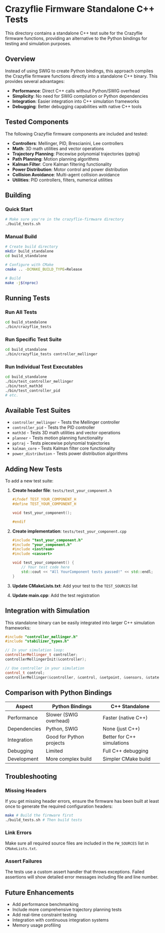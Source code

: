 # Crazyflie Firmware Standalone C++ Tests

This directory contains a standalone C++ test suite for the Crazyflie firmware functions, providing an alternative to the Python bindings for testing and simulation purposes.

## Overview

Instead of using SWIG to create Python bindings, this approach compiles the Crazyflie firmware functions directly into a standalone C++ binary. This provides several advantages:

- **Performance**: Direct C++ calls without Python/SWIG overhead
- **Simplicity**: No need for SWIG compilation or Python dependencies
- **Integration**: Easier integration into C++ simulation frameworks
- **Debugging**: Better debugging capabilities with native C++ tools

## Tested Components

The following Crazyflie firmware components are included and tested:

- **Controllers**: Mellinger, PID, Brescianini, Lee controllers
- **Math**: 3D math utilities and vector operations
- **Trajectory Planning**: Piecewise polynomial trajectories (pptraj)
- **Path Planning**: Motion planning algorithms
- **Kalman Filter**: Core Kalman filtering functionality
- **Power Distribution**: Motor control and power distribution
- **Collision Avoidance**: Multi-agent collision avoidance
- **Utilities**: PID controllers, filters, numerical utilities

## Building

### Quick Start

```bash
# Make sure you're in the crazyflie-firmware directory
./build_tests.sh
```

### Manual Build

```bash
# Create build directory
mkdir build_standalone
cd build_standalone

# Configure with CMake
cmake .. -DCMAKE_BUILD_TYPE=Release

# Build
make -j$(nproc)
```

## Running Tests

### Run All Tests
```bash
cd build_standalone
./bin/crazyflie_tests
```

### Run Specific Test Suite
```bash
cd build_standalone
./bin/crazyflie_tests controller_mellinger
```

### Run Individual Test Executables
```bash
cd build_standalone
./bin/test_controller_mellinger
./bin/test_math3d
./bin/test_controller_pid
# etc.
```

## Available Test Suites

- `controller_mellinger` - Tests the Mellinger controller
- `controller_pid` - Tests the PID controller
- `math3d` - Tests 3D math utilities and vector operations
- `planner` - Tests motion planning functionality
- `pptraj` - Tests piecewise polynomial trajectories
- `kalman_core` - Tests Kalman filter core functionality
- `power_distribution` - Tests power distribution algorithms

## Adding New Tests

To add a new test suite:

1. **Create header file**: `tests/test_your_component.h`
   ```cpp
   #ifndef TEST_YOUR_COMPONENT_H
   #define TEST_YOUR_COMPONENT_H
   
   void test_your_component();
   
   #endif
   ```

2. **Create implementation**: `tests/test_your_component.cpp`
   ```cpp
   #include "test_your_component.h"
   #include "your_component.h"
   #include <iostream>
   #include <cassert>
   
   void test_your_component() {
       // Your test code here
       std::cout << "All YourComponent tests passed!" << std::endl;
   }
   ```

3. **Update CMakeLists.txt**: Add your test to the `TEST_SOURCES` list

4. **Update main.cpp**: Add the test registration

## Integration with Simulation

This standalone binary can be easily integrated into larger C++ simulation frameworks:

```cpp
#include "controller_mellinger.h"
#include "stabilizer_types.h"

// In your simulation loop:
controllerMellinger_t controller;
controllerMellingerInit(&controller);

// Use controller in your simulation
control_t control;
controllerMellinger(&controller, &control, &setpoint, &sensors, &state, tick);
```

## Comparison with Python Bindings

| Aspect | Python Bindings | C++ Standalone |
|--------|----------------|----------------|
| Performance | Slower (SWIG overhead) | Faster (native C++) |
| Dependencies | Python, SWIG | None (just C++) |
| Integration | Good for Python projects | Better for C++ simulations |
| Debugging | Limited | Full C++ debugging |
| Development | More complex build | Simpler CMake build |

## Troubleshooting

### Missing Headers
If you get missing header errors, ensure the firmware has been built at least once to generate the required configuration headers:

```bash
make # Build the firmware first
./build_tests.sh # Then build tests
```

### Link Errors
Make sure all required source files are included in the `FW_SOURCES` list in `CMakeLists.txt`.

### Assert Failures
The tests use a custom assert handler that throws exceptions. Failed assertions will show detailed error messages including file and line number.

## Future Enhancements

- Add performance benchmarking
- Include more comprehensive trajectory planning tests
- Add real-time constraint testing
- Integration with continuous integration systems
- Memory usage profiling

